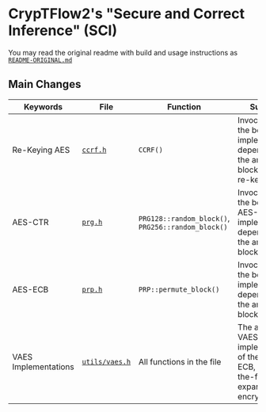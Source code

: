 # CrypTFlow2's "Secure and Correct Inference" (SCI)

You may read the original readme with build and usage instructions as [`README-ORIGINAL.md`](README-ORIGINAL.md)

## Main Changes

|Keywords|File|Function|Summary|
|-|-|-|-|
|Re-Keying AES|[`ccrf.h`](src/utils/ccrf.h)|`CCRF()`|Invocation of the below VAES implementation depending on the amount of blocks for the re-keying AES.|
|AES-CTR|[`prg.h`](src/utils/prg.h)|`PRG128::random_block()`, `PRG256::random_block()`|Invocation of the below VAES AES-CTR implementation depending on the amount of blocks.|
|AES-ECB|[`prp.h`](src/utils/prp.h)|`PRP::permute_block()`|Invocation of the below VAES implementation depending on the amount of blocks.|
|VAES Implementations|[`utils/vaes.h`](src/utils/vaes.h)|All functions in the file| The actual VAES-based implementations of the CTR, ECB, and on-the-fly expanding encryption|
